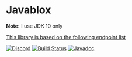 # Javablox
**Note:** I use JDK 10 only

[This library is based on the following endpoint list](https://github.com/AntiBoomz/BTRoblox/blob/master/README.md#api-docs)

[![Discord](https://img.shields.io/discord/332692436478590986.svg?style=popout)]( https://discord.gg/EDXNdAT )
[![Build Status](https://travis-ci.org/RbxAPI/Javablox-API.svg?branch=master)](https://travis-ci.org/RbxAPI/Javablox-API)
[![Javadoc](https://img.shields.io/badge/javadoc-v1-orange.svg)](https://rbxapi.github.io/Javablox-API/v1/overview-summary.html)